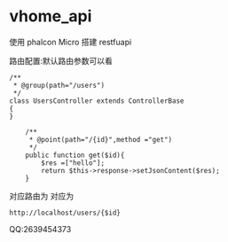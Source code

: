 # vhome_api
使用 phalcon Micro 搭建 restfuapi

路由配置:默认路由参数可以看
```$xslt
/**
 * @group(path="/users")
 */
class UsersController extends ControllerBase
{
}
```
```$xslt
    /**
     * @point(path="/{id}",method ="get")
     */
    public function get($id){
        $res =["hello"];
        return $this->response->setJsonContent($res);
    }
```

对应路由为
对应为
```$xslt
http://localhost/users/{$id}
```
QQ:2639454373